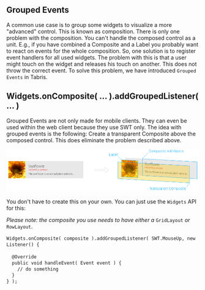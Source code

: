 ## Grouped Events

A common use case is to group some widgets to visualize a more "advanced" control. This is known as composition. There is only one problem with the composition. You can't handle the composed control as a unit. E.g., if you have combined a Composite and a Label you probably want to react on events for the whole composition. So, one solution is to register event handlers for all used widgets. The problem with this is that a user might touch on the widget and releases his touch on another. This does not throw the correct event. To solve this problem, we have introduced `Grouped Events` in Tabris.

## Widgets.onComposite( ... ).addGroupedListener( ... )

Grouped Events are not only made for mobile clients. They can even be used within the web client because they use SWT only. The idea with grouped events is the following: Create a transparent Composite above the composed control. This does eliminate the problem described above.

![](images/groups-example.png)

You don't have to create this on your own. You can just use the `Widgets` API for this:

_Please note: the composite you use needs to have either a_ `GridLayout` _or_ `RowLayout`.

```
Widgets.onComposite( composite ).addGroupedListener( SWT.MouseUp, new Listener() {

  @Override
  public void handleEvent( Event event ) {
    // do something
  }
} );
```
